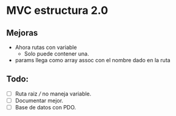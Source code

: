 # MVC estructura 2.0

## Mejoras

- Ahora rutas con variable
  - Solo puede contener una.
- params llega como array assoc con el nombre dado en la ruta

## Todo:

- [ ] Ruta raiz _/_ no maneja variable.
- [ ] Documentar mejor.
- [ ] Base de datos con PDO.
